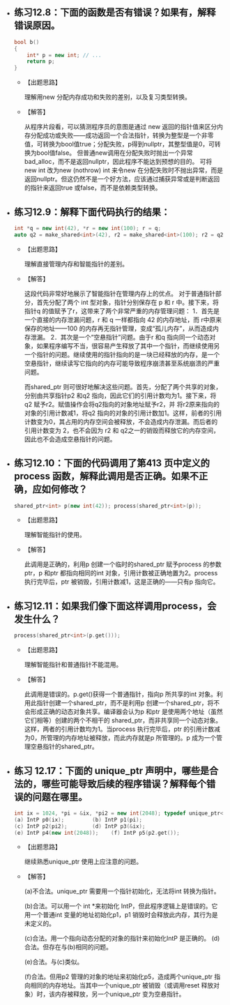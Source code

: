 * ## 练习12.8：下面的函数是否有错误？如果有，解释错误原因。 
    ```c++
    bool b() 
    { 
        int* p = new int; // ... 
        return p; 
    }
    ``` 

    *   【出题思路】 
        
        理解用new 分配内存成功和失败的差别，以及复习类型转换。 
    
    *   【解答】 

        从程序片段看，可以猜测程序员的意图是通过 new 返回的指针值来区分内存分配成功或失败——成功返回一个合法指针，转换为整型是一个非零值，可转换为bool值true；分配失败，p得到nullptr，其整型值是0，可转换为bool值false。 但普通new调用在分配失败时抛出一个异常bad_alloc，而不是返回nullptr，因此程序不能达到预想的目的。 可将new int 改为new (nothrow) int 来令new 在分配失败时不抛出异常，而是返回nullptr。但这仍然不是一个好方法，应该通过捕获异常或是判断返回的指针来返回true 或false，而不是依赖类型转换。

* ## 练习12.9：解释下面代码执行的结果： 

    ```C++
    int *q = new int(42), *r = new int(100); r = q; 
    auto q2 = make_shared<int>(42), r2 = make_shared<int>(100); r2 = q2; 
    ```

    *   【出题思路】 

        理解直接管理内存和智能指针的差别。 

    *   【解答】 

        这段代码非常好地展示了智能指针在管理内存上的优点。 对于普通指针部分，首先分配了两个 int 型对象，指针分别保存在 p 和 r 中。接下来，将指针q 的值赋予了r，这带来了两个非常严重的内存管理问题： 1．首先是一个直接的内存泄漏问题，r 和 q 一样都指向 42 的内存地址，而 r中原来保存的地址——100 的内存再无指针管理，变成“孤儿内存”，从而造成内存泄漏。 2．其次是一个“空悬指针”问题。由于r 和q 指向同一个动态对象，如果程序编写不当，很容易产生释放了其中一个指针，而继续使用另一个指针的问题。继续使用的指针指向的是一块已经释放的内存，是一个空悬指针，继续读写它指向的内存可能导致程序崩溃甚至系统崩溃的严重问题。 

        而shared_ptr 则可很好地解决这些问题。首先，分配了两个共享的对象，分别由共享指针p2 和q2 指向，因此它们的引用计数均为1。接下来，将q2 赋予r2。赋值操作会将q2指向的对象地址赋予r2，并 将r2原来指向的对象的引用计数减1，将q2 指向的对象的引用计数加1。这样，前者的引用计数变为0，其占用的内存空间会被释放，不会造成内存泄漏。而后者的引用计数变为 2，也不会因为 r2 和 q2之一的销毁而释放它的内存空间，因此也不会造成空悬指针的问题。


* ## 练习12.10：下面的代码调用了第413 页中定义的process 函数，解释此调用是否正确。如果不正确，应如何修改？ 
    
    ```C++
    shared_ptr<int> p(new int(42)); process(shared_ptr<int>(p)); 
    ```
    
    *   【出题思路】 

        理解智能指针的使用。 

    *   【解答】 

        此调用是正确的，利用p 创建一个临时的shared_ptr 赋予process 的参数ptr，p 和ptr 都指向相同的int 对象，引用计数被正确地置为2。process 执行完毕后，ptr 被销毁，引用计数减1，这是正确的——只有p 指向它。  


* ## 练习12.11：如果我们像下面这样调用process，会发生什么？ 
    
    ```C++
    process(shared_ptr<int>(p.get())); 
    ```
    
    *   【出题思路】 
        
        理解智能指针和普通指针不能混用。 
    
    *   【解答】 

        此调用是错误的。p.get()获得一个普通指针，指向p 所共享的int 对象。利用此指针创建一个shared_ptr，而不是利用p 创建一个shared_ptr，将不会形成正确的动态对象共享。编译器会认为p 和ptr 是使用两个地址（虽然它们相等）创建的两个不相干的 shared_ptr，而非共享同一个动态对象。这样，两者的引用计数均为1。当process 执行完毕后，ptr 的引用计数减为0，所管理的内存地址被释放，而此内存就是p 所管理的。p 成为一个管理空悬指针的shared_ptr。


* ## 练习 12.17：下面的 unique_ptr 声明中，哪些是合法的，哪些可能导致后续的程序错误？解释每个错误的问题在哪里。 
    
    ```c++
    int ix = 1024, *pi = &ix, *pi2 = new int(2048); typedef unique_ptr<int> IntP; 
    (a) IntP p0(ix);         (b) IntP p1(pi); 
    (c) IntP p2(pi2);        (d) IntP p3(&ix); 
    (e) IntP p4(new int(2048));    (f) IntP p5(p2.get()); 
    ```
    *   【出题思路】 

        继续熟悉unique_ptr 使用上应注意的问题。 
    
    *   【解答】 

        (a)不合法。unique_ptr 需要用一个指针初始化，无法将int 转换为指针。 
        
        (b)合法。可以用一个 int *来初始化 IntP，但此程序逻辑上是错误的。它用一个普通int 变量的地址初始化p1，p1 销毁时会释放此内存，其行为是未定义的。 
        
        (c)合法。用一个指向动态分配的对象的指针来初始化IntP 是正确的。 (d)合法。但存在与(b)相同的问题。 
        
        (e)合法。与(c)类似。 
        
        (f)合法。但用p2 管理的对象的地址来初始化p5，造成两个unique_ptr 指向相同的内存地址。当其中一个unique_ptr 被销毁（或调用reset 释放对象）时，该内存被释放，另一个unique_ptr 变为空悬指针。